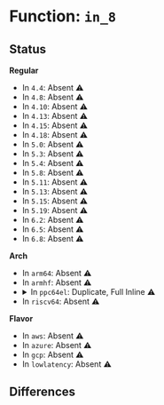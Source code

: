 # Function: <code>in_8</code>

## Status
<b>Regular</b>
<ul>
<li>
In <code>4.4</code>: Absent ⚠️
</li>
<li>
In <code>4.8</code>: Absent ⚠️
</li>
<li>
In <code>4.10</code>: Absent ⚠️
</li>
<li>
In <code>4.13</code>: Absent ⚠️
</li>
<li>
In <code>4.15</code>: Absent ⚠️
</li>
<li>
In <code>4.18</code>: Absent ⚠️
</li>
<li>
In <code>5.0</code>: Absent ⚠️
</li>
<li>
In <code>5.3</code>: Absent ⚠️
</li>
<li>
In <code>5.4</code>: Absent ⚠️
</li>
<li>
In <code>5.8</code>: Absent ⚠️
</li>
<li>
In <code>5.11</code>: Absent ⚠️
</li>
<li>
In <code>5.13</code>: Absent ⚠️
</li>
<li>
In <code>5.15</code>: Absent ⚠️
</li>
<li>
In <code>5.19</code>: Absent ⚠️
</li>
<li>
In <code>6.2</code>: Absent ⚠️
</li>
<li>
In <code>6.5</code>: Absent ⚠️
</li>
<li>
In <code>6.8</code>: Absent ⚠️
</li>
</ul>
<b>Arch</b>
<ul>
<li>
In <code>arm64</code>: Absent ⚠️
</li>
<li>
In <code>armhf</code>: Absent ⚠️
</li>
<li>
<details>
<summary>In <code>ppc64el</code>: Duplicate, Full Inline ⚠️</summary>

**Collision:** Static Duplication

**Inline:** Full

**Transformation:** False

**Instances:**

```
In arch/powerpc/kernel/eeh.c (c000000000043a34)
Location: arch/powerpc/include/asm/io.h:138
Inline: True
Inline callers:
  - arch/powerpc/kernel/eeh.c:eeh_dev_break_write
```
```
In arch/powerpc/kernel/legacy_serial.c (c0000000000686f4)
Location: arch/powerpc/include/asm/io.h:138
Inline: True
```
```
In arch/powerpc/kernel/udbg_16550.c (c0000000000689cc)
Location: arch/powerpc/include/asm/io.h:138
Inline: True
Inline callers:
  - arch/powerpc/kernel/udbg_16550.c:udbg_uart_in_mmio
  - arch/powerpc/kernel/udbg_16550.c:udbg_uart_in_pio
```
```
In arch/powerpc/kernel/pci-common.c (c00000000006d9a4)
Location: arch/powerpc/include/asm/io.h:138
Inline: True
Inline callers:
  - arch/powerpc/kernel/pci-common.c:pci_legacy_read
```
```
In arch/powerpc/sysdev/i8259.c (c0000000000b9300)
Location: arch/powerpc/include/asm/io.h:138
Inline: True
Inline callers:
  - arch/powerpc/sysdev/i8259.c:i8259_mask_and_ack_irq
  - arch/powerpc/sysdev/i8259.c:i8259_mask_and_ack_irq
  - arch/powerpc/sysdev/i8259.c:i8259_irq
  - arch/powerpc/sysdev/i8259.c:i8259_irq
  - arch/powerpc/sysdev/i8259.c:i8259_irq
  - arch/powerpc/sysdev/i8259.c:i8259_irq
```
```
In kernel/debug/kdb/kdb_keyboard.c (c000000000282f50)
Location: arch/powerpc/include/asm/io.h:138
Inline: True
Inline callers:
  - kernel/debug/kdb/kdb_keyboard.c:kdb_kbd_cleanup_state
  - kernel/debug/kdb/kdb_keyboard.c:kdb_kbd_cleanup_state
  - kernel/debug/kdb/kdb_keyboard.c:kdb_kbd_cleanup_state
  - kernel/debug/kdb/kdb_keyboard.c:kdb_get_kbd_char
  - kernel/debug/kdb/kdb_keyboard.c:kdb_get_kbd_char
  - kernel/debug/kdb/kdb_keyboard.c:kdb_get_kbd_char
  - kernel/debug/kdb/kdb_keyboard.c:kdb_get_kbd_char
  - kernel/debug/kdb/kdb_keyboard.c:kdb_get_kbd_char
```
```
In lib/iomap.c (c0000000007e5b00)
Location: arch/powerpc/include/asm/io.h:138
Inline: True
```
```
In lib/check_signature.c (c0000000007e8108)
Location: arch/powerpc/include/asm/io.h:138
Inline: True
Inline callers:
  - lib/check_signature.c:check_signature
```
```
In drivers/pinctrl/pinctrl-single.c (c000000000833c18)
Location: arch/powerpc/include/asm/io.h:138
Inline: True
Inline callers:
  - drivers/pinctrl/pinctrl-single.c:pcs_readb
```
```
In drivers/gpio/gpio-mmio.c (c000000000849068)
Location: arch/powerpc/include/asm/io.h:138
Inline: True
Inline callers:
  - drivers/gpio/gpio-mmio.c:bgpio_read8
```
```
In drivers/pci/access.c (c000000000853a20)
Location: arch/powerpc/include/asm/io.h:138
Inline: True
Inline callers:
  - drivers/pci/access.c:pci_generic_config_read
```
```
In drivers/pci/pci-sysfs.c (c00000000086b860)
Location: arch/powerpc/include/asm/io.h:138
Inline: True
Inline callers:
  - drivers/pci/pci-sysfs.c:pci_read_resource_io
```
```
In drivers/pci/rom.c (c00000000086c830)
Location: arch/powerpc/include/asm/io.h:138
Inline: True
Inline callers:
  - drivers/pci/rom.c:pci_map_rom
```
```
In drivers/pci/quirks.c (c00000000087a48c)
Location: arch/powerpc/include/asm/io.h:138
Inline: True
Inline callers:
  - drivers/pci/quirks.c:quirk_e100_interrupt
```
```
In drivers/video/console/vgacon.c (c00000000089d200)
Location: arch/powerpc/include/asm/io.h:138
Inline: True
Inline callers:
  - drivers/video/console/vgacon.c:vgacon_doresize
  - drivers/video/console/vgacon.c:vgacon_doresize
  - drivers/video/console/vgacon.c:vgacon_doresize
  - drivers/video/console/vgacon.c:vgacon_doresize
  - drivers/video/console/vgacon.c:vgacon_startup
```
```
In drivers/video/fbdev/asiliantfb.c (c0000000008c23c8)
Location: arch/powerpc/include/asm/io.h:138
Inline: True
Inline callers:
  - drivers/video/fbdev/asiliantfb.c:asiliantfb_pci_init
```
```
In drivers/virtio/virtio_mmio.c (c0000000008d273c)
Location: arch/powerpc/include/asm/io.h:138
Inline: True
Inline callers:
  - drivers/virtio/virtio_mmio.c:vm_get
  - drivers/virtio/virtio_mmio.c:vm_get
```
```
In drivers/tty/serial/8250/8250_port.c (c000000000933a20)
Location: arch/powerpc/include/asm/io.h:138
Inline: True
Inline callers:
  - drivers/tty/serial/8250/8250_port.c:serial8250_config_port
  - drivers/tty/serial/8250/8250_port.c:serial8250_config_port
  - drivers/tty/serial/8250/8250_port.c:serial8250_do_shutdown
  - drivers/tty/serial/8250/8250_port.c:serial8250_do_startup
  - drivers/tty/serial/8250/8250_port.c:io_serial_in
  - drivers/tty/serial/8250/8250_port.c:mem_serial_in
  - drivers/tty/serial/8250/8250_port.c:hub6_serial_in
```
```
In drivers/tty/serial/8250/8250_pci.c (c000000000938540)
Location: arch/powerpc/include/asm/io.h:138
Inline: True
Inline callers:
  - drivers/tty/serial/8250/8250_pci.c:kt_serial_in
  - drivers/tty/serial/8250/8250_pci.c:f815xxa_mem_serial_out
  - drivers/tty/serial/8250/8250_pci.c:pci_quatech_setup
  - drivers/tty/serial/8250/8250_pci.c:pci_quatech_setup
  - drivers/tty/serial/8250/8250_pci.c:pci_quatech_setup
  - drivers/tty/serial/8250/8250_pci.c:pci_quatech_wqmcr
  - drivers/tty/serial/8250/8250_pci.c:pci_quatech_wqmcr
  - drivers/tty/serial/8250/8250_pci.c:pci_quatech_rqmcr
  - drivers/tty/serial/8250/8250_pci.c:pci_quatech_rqmcr
  - drivers/tty/serial/8250/8250_pci.c:pci_quatech_rqmcr
  - drivers/tty/serial/8250/8250_pci.c:pci_quatech_wqopr
  - drivers/tty/serial/8250/8250_pci.c:pci_quatech_wqopr
  - drivers/tty/serial/8250/8250_pci.c:pci_quatech_rqopr
  - drivers/tty/serial/8250/8250_pci.c:pci_quatech_rqopr
  - drivers/tty/serial/8250/8250_pci.c:pci_ite887x_init
  - drivers/tty/serial/8250/8250_pci.c:pci_ite887x_init
  - drivers/tty/serial/8250/8250_pci.c:pci_ni8430_setup
```
```
In drivers/tty/serial/8250/8250_early.c (c00000000093a850)
Location: arch/powerpc/include/asm/io.h:138
Inline: True
Inline callers:
  - drivers/tty/serial/8250/8250_early.c:serial8250_early_in
  - drivers/tty/serial/8250/8250_early.c:serial8250_early_in
```
```
In drivers/tty/serial/sccnxp.c (c00000000093c310)
Location: arch/powerpc/include/asm/io.h:138
Inline: True
Inline callers:
  - drivers/tty/serial/sccnxp.c:sccnxp_read
```
```
In drivers/char/mem.c (c000000000942880)
Location: arch/powerpc/include/asm/io.h:138
Inline: True
Inline callers:
  - drivers/char/mem.c:read_port
```
```
In drivers/base/regmap/regmap-mmio.c (c0000000009c10b0)
Location: arch/powerpc/include/asm/io.h:138
Inline: True
Inline callers:
  - drivers/base/regmap/regmap-mmio.c:regmap_mmio_read8
```
```
In drivers/ata/libata-sff.c (c000000000a79c60)
Location: arch/powerpc/include/asm/io.h:138
Inline: True
Inline callers:
  - drivers/ata/libata-sff.c:ata_pci_bmdma_clear_simplex
  - drivers/ata/libata-sff.c:ata_pci_bmdma_clear_simplex
```
```
In drivers/usb/host/pci-quirks.c (c000000000b196a0)
Location: arch/powerpc/include/asm/io.h:138
Inline: True
Inline callers:
  - drivers/usb/host/pci-quirks.c:usb_amd_quirk_pll
  - drivers/usb/host/pci-quirks.c:usb_amd_quirk_pll
```
```
In drivers/usb/host/ehci-hcd.c (c000000000b2911c)
Location: arch/powerpc/include/asm/io.h:138
Inline: True
Inline callers:
  - drivers/usb/host/ehci-hcd.c:ehci_setup
```
```
In drivers/usb/host/uhci-hcd.c (c000000000b3d980)
Location: arch/powerpc/include/asm/io.h:138
Inline: True
Inline callers:
  - drivers/usb/host/uhci-hcd.c:uhci_show_status
```
```
In drivers/input/serio/i8042.c (c000000000b708cc)
Location: arch/powerpc/include/asm/io.h:138
Inline: True
Inline callers:
  - drivers/input/serio/i8042.c:i8042_panic_blink
  - drivers/input/serio/i8042.c:i8042_panic_blink
  - drivers/input/serio/i8042.c:i8042_interrupt
  - drivers/input/serio/i8042.c:i8042_interrupt
  - drivers/input/serio/i8042.c:i8042_flush
  - drivers/input/serio/i8042.c:i8042_flush
  - drivers/input/serio/i8042.c:i8042_wait_write
```
```
In drivers/rtc/rtc-mc146818-lib.c (c000000000b8f5a4)
Location: arch/powerpc/include/asm/io.h:138
Inline: True
Inline callers:
  - drivers/rtc/rtc-mc146818-lib.c:mc146818_set_time
  - drivers/rtc/rtc-mc146818-lib.c:mc146818_set_time
  - drivers/rtc/rtc-mc146818-lib.c:mc146818_set_time
  - drivers/rtc/rtc-mc146818-lib.c:mc146818_get_time
  - drivers/rtc/rtc-mc146818-lib.c:mc146818_get_time
  - drivers/rtc/rtc-mc146818-lib.c:mc146818_get_time
  - drivers/rtc/rtc-mc146818-lib.c:mc146818_get_time
  - drivers/rtc/rtc-mc146818-lib.c:mc146818_get_time
  - drivers/rtc/rtc-mc146818-lib.c:mc146818_get_time
  - drivers/rtc/rtc-mc146818-lib.c:mc146818_get_time
  - drivers/rtc/rtc-mc146818-lib.c:mc146818_get_time
```
</details>
</li>
<li>
In <code>riscv64</code>: Absent ⚠️
</li>
</ul>
<b>Flavor</b>
<ul>
<li>
In <code>aws</code>: Absent ⚠️
</li>
<li>
In <code>azure</code>: Absent ⚠️
</li>
<li>
In <code>gcp</code>: Absent ⚠️
</li>
<li>
In <code>lowlatency</code>: Absent ⚠️
</li>
</ul>

## Differences
